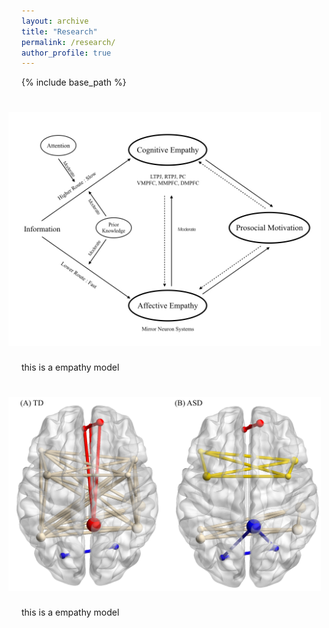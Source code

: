 ```yaml
---
layout: archive
title: "Research"
permalink: /research/
author_profile: true
---
```


{% include base_path %}

<img src="/images/empathy.jpeg" alt="Drawing" style="width: 500px;float: right;margin: 25px" hspace="10px"/>

this is a empathy model

<img src="/images/brainmodel.png" alt="Drawing" style="width: 500px;float: right;margin: 25px" hspace="10px"/>

this is a empathy model